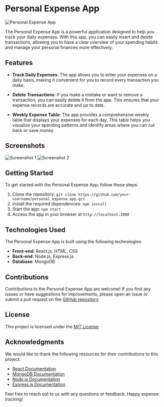# Personal Expense App

![Personal Expense App](https://user-images.githubusercontent.com/103773636/164777781-687b7c85-9ffd-4568-9e44-e2dd798924e4.png)

The Personal Expense App is a powerful application designed to help you track your daily expenses. With this app, you can easily insert and delete transactions, allowing you to have a clear overview of your spending habits and manage your personal finances more effectively.

## Features

- **Track Daily Expenses**: The app allows you to enter your expenses on a daily basis, making it convenient for you to record every transaction you make.

- **Delete Transactions**: If you make a mistake or want to remove a transaction, you can easily delete it from the app. This ensures that your expense records are accurate and up to date.

- **Weekly Expense Table**: The app provides a comprehensive weekly table that displays your expenses for each day. This table helps you visualize your spending patterns and identify areas where you can cut back or save money.

## Screenshots

![Screenshot 1](https://user-images.githubusercontent.com/103773636/164777797-135a40b3-a86c-41da-8aac-938d25a2486b.png)
![Screenshot 2](https://user-images.githubusercontent.com/103773636/164777811-95d2a034-84af-40e9-9530-fe921a19dccd.png)

## Getting Started

To get started with the Personal Expense App, follow these steps:

1. Clone the repository: `git clone https://github.com/your-username/personal_expense_app.git`
2. Install the required dependencies: `npm install`
3. Start the app: `npm start`
4. Access the app in your browser at `http://localhost:3000`

## Technologies Used

The Personal Expense App is built using the following technologies:

- **Front-end**: React.js, HTML, CSS
- **Back-end**: Node.js, Express.js
- **Database**: MongoDB

## Contributions

Contributions to the Personal Expense App are welcome! If you find any issues or have suggestions for improvements, please open an issue or submit a pull request on the [GitHub repository](https://github.com/your-username/personal_expense_app).

## License

This project is licensed under the [MIT License](LICENSE).

## Acknowledgments

We would like to thank the following resources for their contributions to this project:

- [React Documentation](https://reactjs.org/docs)
- [MongoDB Documentation](https://docs.mongodb.com)
- [Node.js Documentation](https://nodejs.org/en/docs)
- [Express.js Documentation](https://expressjs.com/docs)

Feel free to reach out to us with any questions or feedback. Happy expense tracking!
